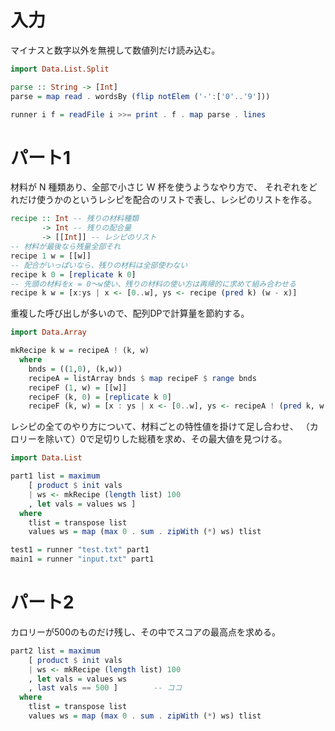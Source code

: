 # 入力

マイナスと数字以外を無視して数値列だけ読み込む。

```haskell
import Data.List.Split

parse :: String -> [Int]
parse = map read . wordsBy (flip notElem ('-':['0'..'9']))

runner i f = readFile i >>= print . f . map parse . lines
```

# パート1

材料が N 種類あり、全部で小さじ W 杯を使うようなやり方で、
それぞれをどれだけ使うかのというレシピを配合のリストで表し、レシピのリストを作る。

```haskell
recipe :: Int -- 残りの材料種類
       -> Int -- 残りの配合量
       -> [[Int]] -- レシピのリスト
-- 材料が最後なら残量全部それ
recipe 1 w = [[w]]
-- 配合がいっぱいなら、残りの材料は全部使わない
recipe k 0 = [replicate k 0]
-- 先頭の材料をx = 0～w使い、残りの材料の使い方は再帰的に求めて組み合わせる
recipe k w = [x:ys | x <- [0..w], ys <- recipe (pred k) (w - x)]
```

重複した呼び出しが多いので、配列DPで計算量を節約する。

```haskell
import Data.Array

mkRecipe k w = recipeA ! (k, w)
  where
    bnds = ((1,0), (k,w))
    recipeA = listArray bnds $ map recipeF $ range bnds
    recipeF (1, w) = [[w]]
    recipeF (k, 0) = [replicate k 0]
    recipeF (k, w) = [x : ys | x <- [0..w], ys <- recipeA ! (pred k, w - x)]
```

レシピの全てのやり方について、材料ごとの特性値を掛けて足し合わせ、
（カロリーを除いて）0で足切りした総積を求め、その最大値を見つける。

```haskell
import Data.List

part1 list = maximum
    [ product $ init vals
    | ws <- mkRecipe (length list) 100
    , let vals = values ws ]
  where
    tlist = transpose list
    values ws = map (max 0 . sum . zipWith (*) ws) tlist

test1 = runner "test.txt" part1
main1 = runner "input.txt" part1
```

# パート2

カロリーが500のものだけ残し、その中でスコアの最高点を求める。

```haskell
part2 list = maximum
    [ product $ init vals
    | ws <- mkRecipe (length list) 100
    , let vals = values ws
    , last vals == 500 ]        -- ココ
  where
    tlist = transpose list
    values ws = map (max 0 . sum . zipWith (*) ws) tlist
```

